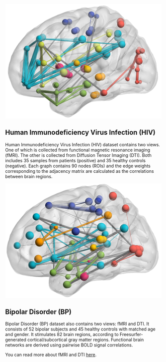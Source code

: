 ![HIV Sample](images/HIV-Sample.png '#float=right;width=240px;')

## Human Immunodeficiency Virus Infection (HIV)

Human Immunodeficiency Virus Infection (HIV) dataset contains two views. One of which is collected from functional magnetic resonance imaging (fMRI). The other is collected from Diffusion Tensor Imaging (DTI). Both includes 35 samples from patients (positive) and 35 healthy controls (negative). Each graph contains 90 nodes (ROIs) and the edge weights corresponding to the adjacency matrix are calculated as the correlations between brain regions. 

![BP Sample](images/BP-Sample.png '#float=right;width=240px;')

## Bipolar Disorder (BP)

Bipolar Disorder (BP) dataset also contains two views: fMRI and DTI. It consists of 52 bipolar subjects and 45 healthy controls with matched age and gender. It stimulates 82 brain regions, according to Freesurfer-generated cortical/subcortical gray matter regions. Functional brain networks are derived using pairwise BOLD signal correlations.

You can read more about fMRI and DTI [here](https://www.mayfieldclinic.com/pe-fmri_dti.htm).
